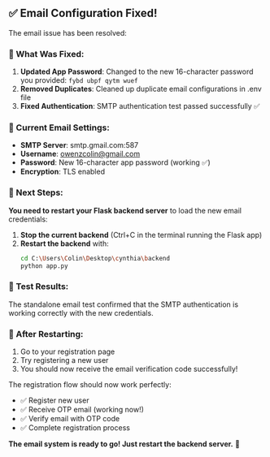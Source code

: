 ## ✅ **Email Configuration Fixed!**

The email issue has been resolved:

### **🔧 What Was Fixed:**

1. **Updated App Password**: Changed to the new 16-character password you provided: `fybd ubpf qytm wuef`
2. **Removed Duplicates**: Cleaned up duplicate email configurations in .env file
3. **Fixed Authentication**: SMTP authentication test passed successfully ✅

### **📧 Current Email Settings:**
- **SMTP Server**: smtp.gmail.com:587
- **Username**: owenzcolin@gmail.com  
- **Password**: New 16-character app password (working ✅)
- **Encryption**: TLS enabled

### **🚀 Next Steps:**

**You need to restart your Flask backend server** to load the new email credentials:

1. **Stop the current backend** (Ctrl+C in the terminal running the Flask app)
2. **Restart the backend** with:
   ```bash
   cd C:\Users\Colin\Desktop\cynthia\backend
   python app.py
   ```

### **🧪 Test Results:**
The standalone email test confirmed that the SMTP authentication is working correctly with the new credentials.

### **📱 After Restarting:**
1. Go to your registration page
2. Try registering a new user
3. You should now receive the email verification code successfully!

The registration flow should now work perfectly:
- ✅ Register new user
- ✅ Receive OTP email (working now!)
- ✅ Verify email with OTP code
- ✅ Complete registration process

**The email system is ready to go! Just restart the backend server.** 🎉
